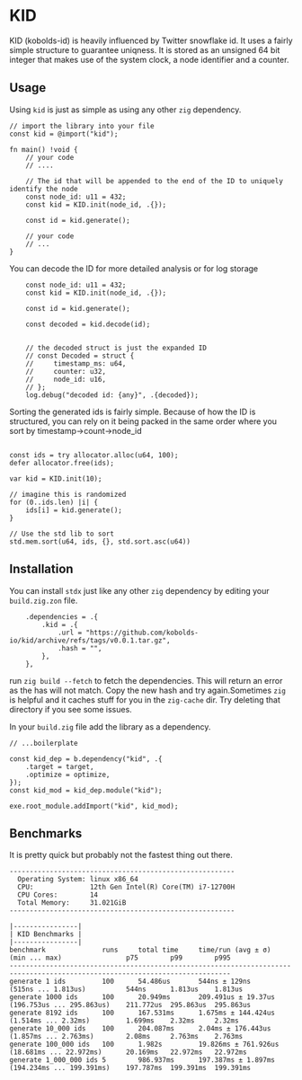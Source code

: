 # KID

KID (kobolds-id) is heavily influenced by Twitter snowflake id. It uses a fairly simple structure to guarantee uniqness. It is stored as an unsigned 64 bit integer that makes use of the system clock, a node identifier and a counter.

## Usage

Using `kid` is just as simple as using any other `zig` dependency.

```zig
// import the library into your file
const kid = @import("kid");

fn main() !void {
    // your code
    // ....

    // The id that will be appended to the end of the ID to uniquely identify the node
    const node_id: u11 = 432;
    const kid = KID.init(node_id, .{});

    const id = kid.generate();

    // your code
    // ...
}
```

You can decode the ID for more detailed analysis or for log storage

```zig
    const node_id: u11 = 432;
    const kid = KID.init(node_id, .{});

    const id = kid.generate();

    const decoded = kid.decode(id);


    // the decoded struct is just the expanded ID
    // const Decoded = struct {
    //     timestamp_ms: u64,
    //     counter: u32,
    //     node_id: u16,
    // };
    log.debug("decoded id: {any}", .{decoded});

```

Sorting the generated ids is fairly simple. Because of how the ID is structured, you can rely on it being packed in the same order
where you sort by timestamp->count->node_id

```zig

const ids = try allocator.alloc(u64, 100);
defer allocator.free(ids);

var kid = KID.init(10);

// imagine this is randomized
for (0..ids.len) |i| {
    ids[i] = kid.generate();
}

// Use the std lib to sort
std.mem.sort(u64, ids, {}, std.sort.asc(u64))
```

## Installation

You can install `stdx` just like any other `zig` dependency by editing your `build.zig.zon` file.

```zig
    .dependencies = .{
        .kid = .{
            .url = "https://github.com/kobolds-io/kid/archive/refs/tags/v0.0.1.tar.gz",
            .hash = "",
        },
    },
```

run `zig build --fetch` to fetch the dependencies. This will return an error as the has will not match. Copy the new hash and try again.Sometimes `zig` is helpful and it caches stuff for you in the `zig-cache` dir. Try deleting that directory if you see some issues.

In your `build.zig` file add the library as a dependency.

```zig
// ...boilerplate

const kid_dep = b.dependency("kid", .{
    .target = target,
    .optimize = optimize,
});
const kid_mod = kid_dep.module("kid");

exe.root_module.addImport("kid", kid_mod);
```

## Benchmarks

It is pretty quick but probably not the fastest thing out there.

```plaintext
--------------------------------------------------------
  Operating System: linux x86_64
  CPU:              12th Gen Intel(R) Core(TM) i7-12700H
  CPU Cores:        14
  Total Memory:     31.021GiB
--------------------------------------------------------

|----------------|
| KID Benchmarks |
|----------------|
benchmark              runs     total time     time/run (avg ± σ)    (min ... max)                p75        p99        p995      
-----------------------------------------------------------------------------------------------------------------------------
generate 1 ids         100      54.486us       544ns ± 129ns         (515ns ... 1.813us)          544ns      1.813us    1.813us   
generate 1000 ids      100      20.949ms       209.491us ± 19.37us   (196.753us ... 295.863us)    211.772us  295.863us  295.863us 
generate 8192 ids      100      167.531ms      1.675ms ± 144.424us   (1.514ms ... 2.32ms)         1.699ms    2.32ms     2.32ms    
generate 10_000 ids    100      204.087ms      2.04ms ± 176.443us    (1.857ms ... 2.763ms)        2.08ms     2.763ms    2.763ms   
generate 100_000 ids   100      1.982s         19.826ms ± 761.926us  (18.681ms ... 22.972ms)      20.169ms   22.972ms   22.972ms  
generate 1_000_000 ids 5        986.937ms      197.387ms ± 1.897ms   (194.234ms ... 199.391ms)    197.787ms  199.391ms  199.391ms 
```


